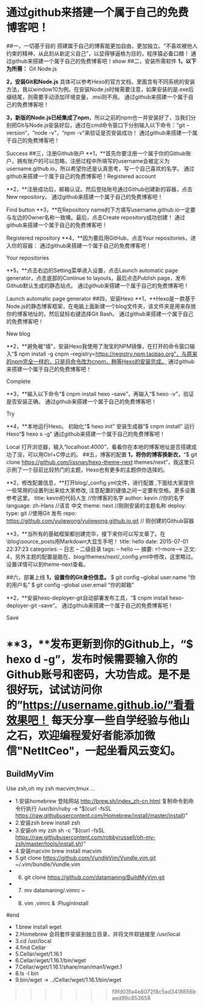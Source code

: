 # 通过github来搭建一个属于自己的免费博客吧！
##一，一切基于目的
搭建属于自己的博客能更加自由，更加独立。“不喜欢被他人约束的精神，从此刻从新定义自己”，以显得够逼格为目的，程序猿必备口粮！
通过github来搭建一个属于自己的免费博客吧！show
##二，安装所需软件
**1，以下为所需：**
Git
Node.js

**2，安装Git和Node.js**
具体可以参考Hexo的官方文档，里面含有不同系统的安装方法，我以window10为例。在安装Node.js时候需要注意，如果安装的是.exe后缀结尾，则需要手动添加环境变量，.msi则不用。
通过github来搭建一个属于自己的免费博客吧！

**3，新版的Node.js已经集成了npm**，所以之前的npm也一并安装好了，当我们分别把Git与Node.js安装好后，通过在cmd命令窗口下分别输入以下命令：“git –version”，“node -v”，“npm -v”来验证是否安装成功！
通过github来搭建一个属于自己的免费博客吧！

Success
##三，注册Github账户
**1，**首先你要注册一个属于你的Github账户，拥有账户的可以忽略，注册过程中所填写的username会被定义为username.github.io，所以希望你还是认真思考，写一个自己喜欢的名字。
通过github来搭建一个属于自己的免费博客吧！Registered account

**2，**注册成功后，邮箱认证。然后登陆账号通过Github创建新的容器，点击New repository。
通过github来搭建一个属于自己的免费博客吧！

Find button
**3，**在Repository name的下方填写username.github.io一定要与左边的Owner名称一致噢。最后，点击Create repository成功创建！
通过github来搭建一个属于自己的免费博客吧！

Registered repository
**4，**因为要启用GitHub，点击Your repositories，进入你的容器：
通过github来搭建一个属于自己的免费博客吧！

Your repositories

**5，**点击右边的Setting菜单进入设置，点击Launch automatic page generator，点击底部的Continue to layouts，最后点击Publish page，发布Github默认生成的静态站点。
通过github来搭建一个属于自己的免费博客吧！

Launch automatic page generator
##四，安装Hexo
**1，**Hexo是一款基于Node.js的静态博客框架，在电脑上面新建一个blog文件夹，该文件夹是用来存放你的博客地址的，然后鼠标右键选择Git Bash。
通过github来搭建一个属于自己的免费博客吧！

New blog

**2，**避免被“墙”，安装Hexo我使用了淘宝的NPM镜像，在打开的命令窗口输入“$ npm install -g cnpm –registry=https://registry.npm.taobao.org”，与原来的npm完全一样的，只是将命令改为cnpm，稍等Hexo的安装完成。
通过github来搭建一个属于自己的免费博客吧！

Complete

**3，**输入以下命令“$ cnpm install hexo –save”，再输入“$ hexo -v”，验证是否安装正确。
通过github来搭建一个属于自己的免费博客吧！

Try

**4，**本地运行Hexo。
初始化“$ hexo init”
安装生成器“$ cnpm install”
运行Hexo“$ hexo s -g”
通过github来搭建一个属于自己的免费博客吧！

Local
打开浏览器，输入“localhost:4000”，看看你在本地的博客地址是否搭建成功了没，可以用Ctrl+C停止的。
##五，博客的配置
**1，将你的博客换新衣，**“$ git clone https://github.com/iissnan/hexo-theme-next themes/next”，我这里只示例了一个目前比较热门的主题，Hexo也有更多的主题供你选择的。

**2，修改配置信息，**打开blog/_config.yml文件，进行配置 ,下面给大家提供一些常用的设置列出来给大家修改, 注意配置的键值之间一定要有空格。更多设置参考这里。
title: kevin的代码人生 //你博客的名字
author: kevin //你的名字
language: zh-Hans //语言 中文
theme: next //刚刚安装的主题名称
deploy:
type: git //使用Git 发布
repo: https://github.com/yujiewong/yujiewong.github.io.git // 刚创建的Github容器

**3，**当所有的基础框架都创建完毕，接下来你可以写文章了。在\blog\source\_posts用Markdown大显生手吧！
title: hello
date: 2015-07-01 22:37:23
categories:
– 日志
– 二级目录
tags:
– hello
—
摘要:
<!–more–>
正文:
4，另外主题的配置是能在、blog/themes/next/_config.yml中修改，这里略过。设置详情可以到theme-next查看。

##六，部署上线
**1，设置你的Git身份信息。**
$ git config –global user.name “你的用户名”
$ git config –global user.email “你的邮箱”

**2，**安装hexo-deployer-git自动部署发布工具，“$ cnpm install hexo-deployer-git –save”。
通过github来搭建一个属于自己的免费博客吧！

Save

**3，**发布更新到你的Github上，“$ hexo d -g”，发布时候需要输入你的Github账号和密码，大功告成。是不是很好玩，试试访问你的”https://username.github.io/”看看效果吧！
每天分享一些自学经验与他山之石，欢迎编程爱好者能添加微信"NetItCeo"，一起坐看风云变幻。
=======
## BuildMyVim
Use zsh,oh my zsh macvim,tmux ...
* 1.安装homebrew 
登陆网站 http://brew.sh/index_zh-cn.html
复制命令到命令行执行 /usr/bin/ruby -e "$(curl -fsSL https://raw.githubusercontent.com/Homebrew/install/master/install)"
* 2.安装zsh 
brew install zsh
* 3.安装oh my zsh sh 
-c "$(curl -fsSL https://raw.githubusercontent.com/robbyrussell/oh-my-zsh/master/tools/install.sh)"
* 4.安装macvim 
brew install macvim
* 5.git clone https://github.com/VundleVim/Vundle.vim.git ~/.vim/bundle/Vundle.vim
* 6. git clone https://github.com/datamaning/BuildMyVim.git
* 7. mv datamaning/.vimrc ~
* 8. vim .vimrc & :PluginInstall

#end
* 1.brew install wget
* 2.Homebrew 会将套件安装到独立目录，并将文件软链接至 /usr/local 
* 3.cd /usr/local
* 4.find Cellar
* 5.Cellar/wget/1.16.1
* 6.Cellar/wget/1.16.1/bin/wget
* 7.Cellar/wget/1.16.1/share/man/man1/wget.1
* 8.ls -l bin
* 9.bin/wget -> ../Cellar/wget/1.16.1/bin/wget
>>>>>>> f9fd03fa4e8072f8c5ad3418856baed99c853658
